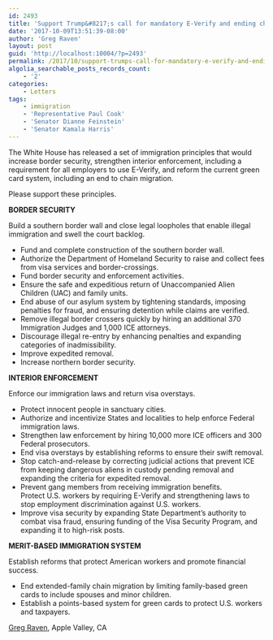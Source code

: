 ```yaml
---
id: 2493
title: 'Support Trump&#8217;s call for mandatory E-Verify and ending chain migration'
date: '2017-10-09T13:51:39-08:00'
author: 'Greg Raven'
layout: post
guid: 'http://localhost:10004/?p=2493'
permalink: /2017/10/support-trumps-call-for-mandatory-e-verify-and-ending-chain-migration/
algolia_searchable_posts_records_count:
    - '2'
categories:
    - Letters
tags:
    - immigration
    - 'Representative Paul Cook'
    - 'Senator Dianne Feinstein'
    - 'Senator Kamala Harris'
---
```


The White House has released a set of immigration principles that would increase border security, strengthen interior enforcement, including a requirement for all employers to use E-Verify, and reform the current green card system, including an end to chain migration.

Please support these principles.

**BORDER SECURITY**

Build a southern border wall and close legal loopholes that enable illegal immigration and swell the court backlog.

- Fund and complete construction of the southern border wall.
- Authorize the Department of Homeland Security to raise and collect fees from visa services and border-crossings.
- Fund border security and enforcement activities.
- Ensure the safe and expeditious return of Unaccompanied Alien Children (UAC) and family units.
- End abuse of our asylum system by tightening standards, imposing penalties for fraud, and ensuring detention while claims are verified.
- Remove illegal border crossers quickly by hiring an additional 370 Immigration Judges and 1,000 ICE attorneys.
- Discourage illegal re-entry by enhancing penalties and expanding categories of inadmissibility.
- Improve expedited removal.
- Increase northern border security.

**INTERIOR ENFORCEMENT**

Enforce our immigration laws and return visa overstays.

- Protect innocent people in sanctuary cities.
- Authorize and incentivize States and localities to help enforce Federal immigration laws.
- Strengthen law enforcement by hiring 10,000 more ICE officers and 300 Federal prosecutors.
- End visa overstays by establishing reforms to ensure their swift removal.
- Stop catch-and-release by correcting judicial actions that prevent ICE from keeping dangerous aliens in custody pending removal and expanding the criteria for expedited removal.
- Prevent gang members from receiving immigration benefits.  
    Protect U.S. workers by requiring E-Verify and strengthening laws to stop employment discrimination against U.S. workers.
- Improve visa security by expanding State Department’s authority to combat visa fraud, ensuring funding of the Visa Security Program, and expanding it to high-risk posts.

**MERIT-BASED IMMIGRATION SYSTEM**

Establish reforms that protect American workers and promote financial success.

- End extended-family chain migration by limiting family-based green cards to include spouses and minor children.
- Establish a points-based system for green cards to protect U.S. workers and taxpayers.

[Greg Raven](https://www.gregraven.org), Apple Valley, CA